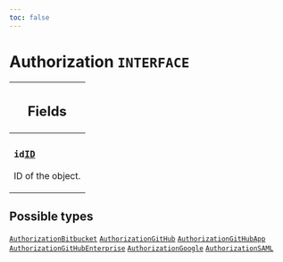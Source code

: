 ```yaml
---
toc: false
---
```

<!--
  _____   ____    _   _  ____ _______   ______ _____ _____ _______
  |  __  / __   |  | |/ __ __   __| |  ____|  __ _   _|__   __|
  | |  | | |  | | |  | | |  | | | |    | |__  | |  | || |    | |
  | |  | | |  | | | . ` | |  | | | |    |  __| | |  | || |    | |
  | |__| | |__| | | |  | |__| | | |    | |____| |__| || |_   | |
  |_____/ ____/  |_| _|____/  |_|    |______|_____/_____|  |_|
  This file is auto-generated by script/generate_graphql_api_content.sh,
  please build the schema.json by running `rails api:graph:export`
  with https://github.com/buildkite/buildkite/,
  replace the content in data/graphql_data_schema.json
  and run the generation script `./scripts/generate-graphql-api-content.sh`.
-->
<!-- vale off -->
<h1 class="has-pills" data-algolia-exclude>
  Authorization
  <span class="pill pill--interface pill--normal-case pill--large"><code>INTERFACE</code></span>
</h1>
<!-- vale on -->




<table class="responsive-table responsive-table--single-column-rows">
  <thead>
    <th>
      <h2 data-algolia-exclude>Fields</h2>
    </th>
  </thead>
  <tbody>
    <tr><td><h3 class="is-small has-pills"><code>id</code><a href="/docs/apis/graphql/schemas/scalar/id" class="pill pill--scalar pill--normal-case pill--medium" title="Go to SCALAR ID"><code>ID</code></a></h3><p>ID of the object.</p></td></tr>
  </tbody>
</table>






<h2 data-algolia-exclude>Possible types</h2>
<a href="/docs/apis/graphql/schemas/object/authorizationbitbucket" class="pill pill--object pill--normal-case pill--large" title="Go to OBJECT AuthorizationBitbucket"><code>AuthorizationBitbucket</code></a>
<a href="/docs/apis/graphql/schemas/object/authorizationgithub" class="pill pill--object pill--normal-case pill--large" title="Go to OBJECT AuthorizationGitHub"><code>AuthorizationGitHub</code></a>
<a href="/docs/apis/graphql/schemas/object/authorizationgithubapp" class="pill pill--object pill--normal-case pill--large" title="Go to OBJECT AuthorizationGitHubApp"><code>AuthorizationGitHubApp</code></a>
<a href="/docs/apis/graphql/schemas/object/authorizationgithubenterprise" class="pill pill--object pill--normal-case pill--large" title="Go to OBJECT AuthorizationGitHubEnterprise"><code>AuthorizationGitHubEnterprise</code></a>
<a href="/docs/apis/graphql/schemas/object/authorizationgoogle" class="pill pill--object pill--normal-case pill--large" title="Go to OBJECT AuthorizationGoogle"><code>AuthorizationGoogle</code></a>
<a href="/docs/apis/graphql/schemas/object/authorizationsaml" class="pill pill--object pill--normal-case pill--large" title="Go to OBJECT AuthorizationSAML"><code>AuthorizationSAML</code></a>

